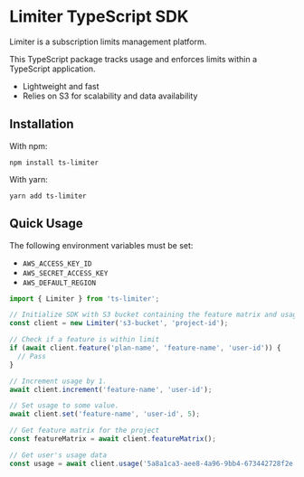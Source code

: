 # Limiter TypeScript SDK

Limiter is a subscription limits management platform.

This TypeScript package tracks usage and enforces limits within a TypeScript application.

- Lightweight and fast
- Relies on S3 for scalability and data availability

## Installation

With npm:

```
npm install ts-limiter
```

With yarn:

```
yarn add ts-limiter
```

## Quick Usage

The following environment variables must be set:

- `AWS_ACCESS_KEY_ID`
- `AWS_SECRET_ACCESS_KEY`
- `AWS_DEFAULT_REGION`

```typescript
import { Limiter } from 'ts-limiter';

// Initialize SDK with S3 bucket containing the feature matrix and usage tracking data
const client = new Limiter('s3-bucket', 'project-id');

// Check if a feature is within limit
if (await client.feature('plan-name', 'feature-name', 'user-id')) {
  // Pass
}

// Increment usage by 1.
await client.increment('feature-name', 'user-id');

// Set usage to some value.
await client.set('feature-name', 'user-id', 5);

// Get feature matrix for the project
const featureMatrix = await client.featureMatrix();

// Get user's usage data
const usage = await client.usage('5a8a1ca3-aee8-4a96-9bb4-673442728f2e');
```
